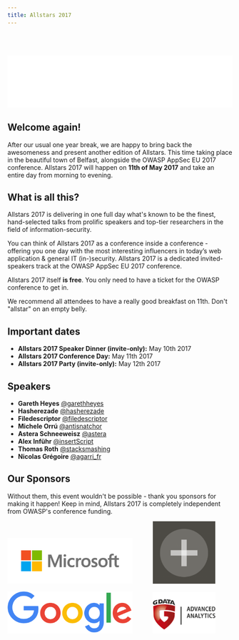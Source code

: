 ```yaml
---
title: Allstars 2017
---
```


<br />
<br />
<br />

<img src="../assets/images/allstars.gif">

## Welcome again!

After our usual one year break, we are happy to bring back the awesomeness and present another edition of Allstars. This time taking place in the beautiful town of Belfast, alongside the OWASP AppSec EU 2017 conference. Allstars 2017 will happen on <strong>11th of May 2017</strong> and take an entire day from morning to evening.

## What is all this?

Allstars 2017 is delivering in one full day what's known to be the finest, hand-selected talks from prolific speakers and top-tier researchers in the field of information-security.

You can think of Allstars 2017 as a conference inside a conference - offering you one day with the most interesting influencers in today’s web application &amp; general IT (in-)security. Allstars 2017 is a dedicated invited-speakers track at the OWASP AppSec EU 2017 conference.

Allstars 2017 itself <strong>is free</strong>. You only need to have a ticket for the OWASP conference to get in.

We recommend all attendees to have a really good breakfast on 11th. Don't "allstar" on an empty belly.

## Important dates  

* **Allstars 2017 Speaker Dinner (invite-only):** May 10th 2017 
* **Allstars 2017 Conference Day:** May 11th 2017
* **Allstars 2017 Party (invite-only):** May 12th 2017 

## Speakers 
 
* **Gareth Heyes** [@garethheyes](https://twitter.com/garethheyes)
* **Hasherezade** [@hasherezade](https://twitter.com/hasherezade)
* **Filedescriptor** [@filedescriptor](https://twitter.com/filedescriptor)
* **Michele Orrú** [@antisnatchor](https://twitter.com/antisnatchor)
* **Astera Schneeweisz** [@astera](https://twitter.com/astera)
* **Alex Inführ** [@insertScript](https://twitter.com/insertScript)
* **Thomas Roth** [@stacksmashing](https://twitter.com/stacksmashing)
* **Nicolas Grégoire** [@agarri_fr](https://twitter.com/agarri_fr)

## Our Sponsors

Without them, this event wouldn't be possible - thank you sponsors for making it happen! Keep in mind, Allstars 2017 is completely independent from OWASP's conference funding.

<img src="../assets/images/sponsors/microsoft.png" style="width: 20em;" title="Microsoft - they make Windows"> <img src="../assets/images/sponsors/cure53.png" style="width: 10em; margin-left: 3em" title="Cure53 - they make pentests"> 

<img src="../assets/images/sponsors/google.png" style="width: 20em;" title="Google - they have a search engine"> <img src="../assets/images/sponsors/gdata.png" style="width: 10em; margin-left: 3em" title="G Data ADAN - they do advanced stuff">
